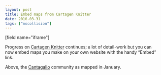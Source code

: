 ```yaml
---
layout: post
title: Embed maps from Cartagen Knitter
date: 2010-03-31
tags: ["nocollision"]
---
```


[field name="iframe"]

Progress on [Cartagen Knitter](http://cartagen.org/maps) continues; a lot of detail-work but you can now embed maps you make on your own website with the handy &#8220;Embed&#8221; link.

Above, the [Cantagallo](http://grassrootsmapping.org/search/cantagallo) community as mapped in January.